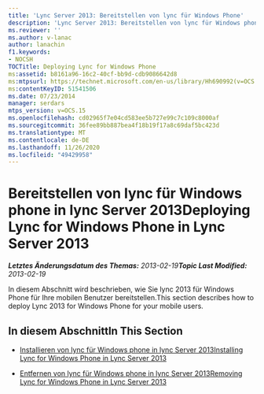 ```yaml
---
title: 'Lync Server 2013: Bereitstellen von lync für Windows Phone'
description: 'Lync Server 2013: Bereitstellen von lync für Windows phone.'
ms.reviewer: ''
ms.author: v-lanac
author: lanachin
f1.keywords:
- NOCSH
TOCTitle: Deploying Lync for Windows Phone
ms:assetid: b8161a96-16c2-40cf-bb9d-cdb9086642d8
ms:mtpsurl: https://technet.microsoft.com/en-us/library/Hh690992(v=OCS.15)
ms:contentKeyID: 51541506
ms.date: 07/23/2014
manager: serdars
mtps_version: v=OCS.15
ms.openlocfilehash: cd02965f7e04cd583ee5b727e99c7c109c8000af
ms.sourcegitcommit: 36fee89bb887bea4f18b19f17a8c69daf5bc423d
ms.translationtype: MT
ms.contentlocale: de-DE
ms.lasthandoff: 11/26/2020
ms.locfileid: "49429958"
---
```

# <a name="deploying-lync-for-windows-phone-in-lync-server-2013"></a><span data-ttu-id="57942-103">Bereitstellen von lync für Windows phone in lync Server 2013</span><span class="sxs-lookup"><span data-stu-id="57942-103">Deploying Lync for Windows Phone in Lync Server 2013</span></span>

<div data-xmlns="http://www.w3.org/1999/xhtml">

<div class="topic" data-xmlns="http://www.w3.org/1999/xhtml" data-msxsl="urn:schemas-microsoft-com:xslt" data-cs="https://msdn.microsoft.com/">

<div data-asp="https://msdn2.microsoft.com/asp">



</div>

<div id="mainSection">

<div id="mainBody"><span data-ttu-id="57942-104">

<span> </span></span><span class="sxs-lookup"><span data-stu-id="57942-104">

<span> </span></span></span>

<span data-ttu-id="57942-105">_**Letztes Änderungsdatum des Themas:** 2013-02-19_</span><span class="sxs-lookup"><span data-stu-id="57942-105">_**Topic Last Modified:** 2013-02-19_</span></span>

<span data-ttu-id="57942-106">In diesem Abschnitt wird beschrieben, wie Sie lync 2013 für Windows Phone für Ihre mobilen Benutzer bereitstellen.</span><span class="sxs-lookup"><span data-stu-id="57942-106">This section describes how to deploy Lync 2013 for Windows Phone for your mobile users.</span></span>

<div>

## <a name="in-this-section"></a><span data-ttu-id="57942-107">In diesem Abschnitt</span><span class="sxs-lookup"><span data-stu-id="57942-107">In This Section</span></span>

  - [<span data-ttu-id="57942-108">Installieren von lync für Windows phone in lync Server 2013</span><span class="sxs-lookup"><span data-stu-id="57942-108">Installing Lync for Windows Phone in Lync Server 2013</span></span>](lync-server-2013-installing-lync-for-windows-phone.md)

  - [<span data-ttu-id="57942-109">Entfernen von lync für Windows phone in lync Server 2013</span><span class="sxs-lookup"><span data-stu-id="57942-109">Removing Lync for Windows Phone in Lync Server 2013</span></span>](lync-server-2013-removing-lync-for-windows-phone.md)

<span data-ttu-id="57942-110"></div>

</div>

<span> </span>

</div>

</div>

</span><span class="sxs-lookup"><span data-stu-id="57942-110"></div>

</div>

<span> </span>

</div>

</div>

</span></span></div>

